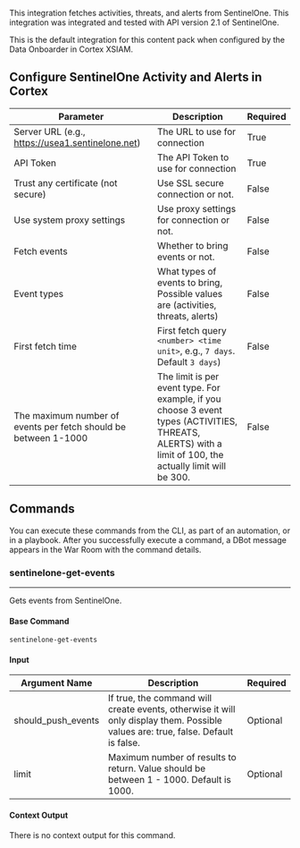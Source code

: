 This integration fetches activities, threats, and alerts from SentinelOne.
This integration was integrated and tested with API version 2.1 of SentinelOne.

This is the default integration for this content pack when configured by the Data Onboarder in Cortex XSIAM.

## Configure SentinelOne Activity and Alerts in Cortex


| **Parameter** | **Description** | **Required** |
| --- | --- | --- |
| Server URL (e.g., https://usea1.sentinelone.net) | The URL to use for connection | True |
| API Token | The API Token to use for connection | True |
| Trust any certificate (not secure) | Use SSL secure connection or not. | False |
| Use system proxy settings | Use proxy settings for connection or not. | False |
| Fetch events | Whether to bring events or not. | False |
| Event types | What types of events to bring, Possible values are (activities, threats, alerts) | False |
| First fetch time | First fetch query `<number> <time unit>`, e.g., `7 days`. Default `3 days`) | False |
| The maximum number of events per fetch should be between 1-1000 | The limit is per event type. For example, if you choose 3 event types \(ACTIVITIES, THREATS, ALERTS\) with a limit of 100, the actually limit will be 300. | False |

## Commands

You can execute these commands from the CLI, as part of an automation, or in a playbook.
After you successfully execute a command, a DBot message appears in the War Room with the command details.

### sentinelone-get-events

***
Gets events from SentinelOne.


#### Base Command

`sentinelone-get-events`

#### Input

| **Argument Name** | **Description** | **Required** |
| --- | --- | --- |
| should_push_events | If true, the command will create events, otherwise it will only display them. Possible values are: true, false. Default is false. | Optional | 
| limit | Maximum number of results to return. Value should be between 1 - 1000. Default is 1000. | Optional | 


#### Context Output

There is no context output for this command.